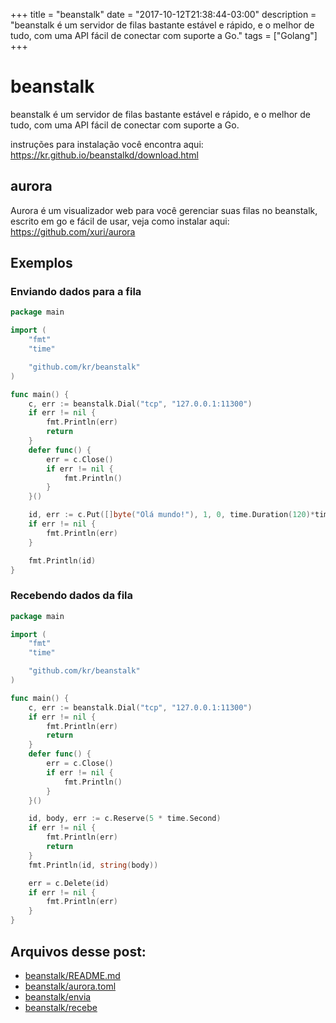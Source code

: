 +++
title = "beanstalk"
date = "2017-10-12T21:38:44-03:00"
description = "beanstalk é um servidor de filas bastante estável e rápido, e o melhor de tudo, com uma API fácil de conectar com suporte a Go."
tags = ["Golang"]
+++
# beanstalk

beanstalk é um servidor de filas bastante estável e rápido, e o melhor de tudo, com uma API fácil de conectar com suporte a Go.

instruções para instalação você encontra aqui: https://kr.github.io/beanstalkd/download.html

## aurora

Aurora é um visualizador web para você gerenciar suas filas no beanstalk, escrito em go e fácil de usar, veja como instalar aqui: https://github.com/xuri/aurora

## Exemplos

### Enviando dados para a fila

```go
package main

import (
    "fmt"
    "time"

    "github.com/kr/beanstalk"
)

func main() {
    c, err := beanstalk.Dial("tcp", "127.0.0.1:11300")
    if err != nil {
        fmt.Println(err)
        return
    }
    defer func() {
        err = c.Close()
        if err != nil {
            fmt.Println()
        }
    }()

    id, err := c.Put([]byte("Olá mundo!"), 1, 0, time.Duration(120)*time.Second)
    if err != nil {
        fmt.Println(err)
    }

    fmt.Println(id)
}
```

### Recebendo dados da fila

```go
package main

import (
    "fmt"
    "time"

    "github.com/kr/beanstalk"
)

func main() {
    c, err := beanstalk.Dial("tcp", "127.0.0.1:11300")
    if err != nil {
        fmt.Println(err)
        return
    }
    defer func() {
        err = c.Close()
        if err != nil {
            fmt.Println()
        }
    }()

    id, body, err := c.Reserve(5 * time.Second)
    if err != nil {
        fmt.Println(err)
        return
    }
    fmt.Println(id, string(body))

    err = c.Delete(id)
    if err != nil {
        fmt.Println(err)
    }
}
```
## Arquivos desse post:

- [beanstalk/README.md](https://github.com/go-br/estudos/blob/master/beanstalk/README.md)
- [beanstalk/aurora.toml](https://github.com/go-br/estudos/blob/master/beanstalk/aurora.toml)
- [beanstalk/envia](https://github.com/go-br/estudos/blob/master/beanstalk/envia)
- [beanstalk/recebe](https://github.com/go-br/estudos/blob/master/beanstalk/recebe)
